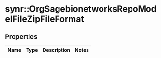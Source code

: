 # synr::OrgSagebionetworksRepoModelFileZipFileFormat


## Properties
Name | Type | Description | Notes
------------ | ------------- | ------------- | -------------


